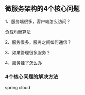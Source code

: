 ## 微服务架构的4个核心问题


1、服务端很多，客户端怎么访问？

负载均衡算法

2、服务很多，服务之间如何通信？

3、如果管理很多服务？

4、服务挂了怎么办

### 4个核心问题的解决方法

spring cloud
























